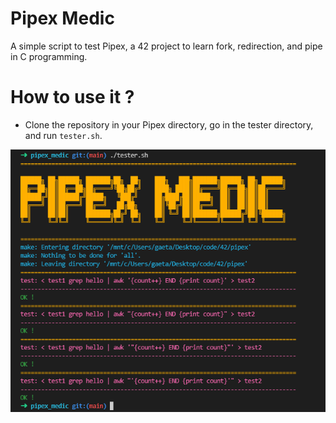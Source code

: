 # Pipex Medic
A simple script to test Pipex, a 42 project to learn fork, redirection, and pipe in C programming.

# How to use it ?
- Clone the repository in your Pipex directory, go in the tester directory, and run `tester.sh`.

![output](/output.png)
